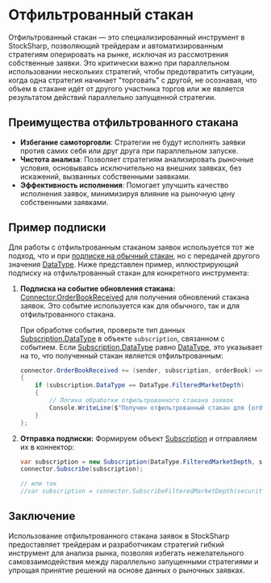 # Отфильтрованный стакан

Отфильтрованный стакан — это специализированный инструмент в StockSharp, позволяющий трейдерам и автоматизированным стратегиям оперировать на рынке, исключая из рассмотрения собственные заявки. Это критически важно при параллельном использовании нескольких стратегий, чтобы предотвратить ситуации, когда одна стратегия начинает "торговать" с другой, не осознавая, что объем в стакане идёт от другого участника торгов или же является результатом действий параллельно запущенной стратегии.

## Преимущества отфильтрованного стакана

- **Избегание самоторговли**: Стратегии не будут исполнять заявки против самих себя или друг друга при параллельном запуске.
- **Чистота анализа**: Позволяет стратегиям анализировать рыночные условия, основываясь исключительно на внешних заявках, без искажений, вызванных собственными заявками.
- **Эффективность исполнения**: Помогает улучшить качество исполнения заявок, минимизируя влияние на рыночную цену собственными заявками.

## Пример подписки

Для работы с отфильтрованным стаканом заявок используется тот же подход, что и при [подписке на обычный стакан](subscriptions.md), но с передачей другого значения [DataType](xref:StockSharp.Messages.DataType). Ниже представлен пример, иллюстрирующий подписку на отфильтрованный стакан для конкретного инструмента:

1. **Подписка на событие обновления стакана:** [Connector.OrderBookReceived](xref:StockSharp.Algo.Connector.OrderBookReceived) для получения обновлений стакана заявок. Это событие используется как для обычного, так и для отфильтрованного стакана.

    При обработке события, проверьте тип данных [Subscription.DataType](xref:StockSharp.Messages.SubscriptionBase.DataType) в объекте `subscription`, связанном с событием. Если [Subscription.DataType](xref:StockSharp.Messages.SubscriptionBase.DataType) равно [DataType](xref:StockSharp.Messages.DataType.FilteredMarketDepth), это указывает на то, что полученный стакан является отфильтрованным:

    ```cs
    connector.OrderBookReceived += (sender, subscription, orderBook) =>
    {
        if (subscription.DataType == DataType.FilteredMarketDepth)
        {
            // Логика обработки отфильтрованного стакана заявок
            Console.WriteLine($"Получен отфильтрованный стакан для {orderBook.SecurityId}.");
        }
    };
    ```

2. **Отправка подписки:** Формируем объект [Subscription](xref:StockSharp.Algo.Subscription) и отправляем их в коннектор:

    ```cs
    var subscription = new Subscription(DataType.FilteredMarketDepth, security);
    connector.Subscribe(subscription);
    
    // или так
    //var subscription = connector.SubscribeFilteredMarketDepth(security);
    ```

## Заключение

Использование отфильтрованного стакана заявок в StockSharp предоставляет трейдерам и разработчикам стратегий гибкий инструмент для анализа рынка, позволяя избегать нежелательного самовзаимодействия между параллельно запущенными стратегиями и упрощая принятие решений на основе данных о рыночных заявках.